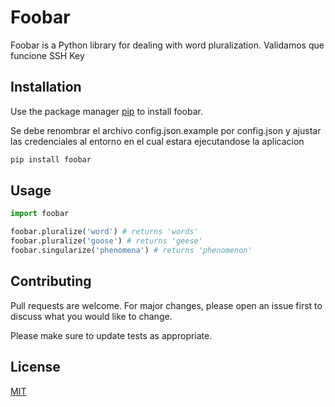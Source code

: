 # Foobar

Foobar is a Python library for dealing with word pluralization.
Validamos que funcione SSH Key

## Installation

Use the package manager [pip](https://pip.pypa.io/en/stable/) to install foobar.

Se debe renombrar el archivo config.json.example por config.json y ajustar las credenciales al entorno en el cual estara ejecutandose la aplicacion

```bash
pip install foobar
```

## Usage

```python
import foobar

foobar.pluralize('word') # returns 'words'
foobar.pluralize('goose') # returns 'geese'
foobar.singularize('phenomena') # returns 'phenomenon'
```

## Contributing
Pull requests are welcome. For major changes, please open an issue first to discuss what you would like to change.

Please make sure to update tests as appropriate.

## License
[MIT](https://choosealicense.com/licenses/mit/)
